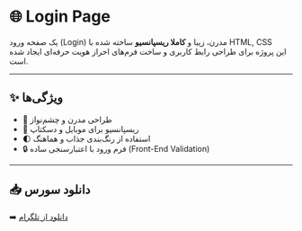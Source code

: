 # 🌐 Login Page

یک صفحه ورود (Login) مدرن، زیبا و **کاملا ریسپانسیو** ساخته شده با HTML, CSS  
این پروژه برای طراحی رابط کاربری و ساخت فرم‌های احراز هویت حرفه‌ای ایجاد شده است.

---

## ✨ ویژگی‌ها
- 🎨 طراحی مدرن و چشم‌نواز  
- 📱 ریسپانسیو برای موبایل و دسکتاپ  
- 🌓 استفاده از رنگ‌بندی جذاب و هماهنگ  
- 🔒 فرم ورود با اعتبارسنجی ساده (Front-End Validation)  

---

## 📥 دانلود سورس
➡️ [دانلود از تلگرام](https://t.me/KhazCodeBot?start=RJHYDKSEDFGIN1CF)
